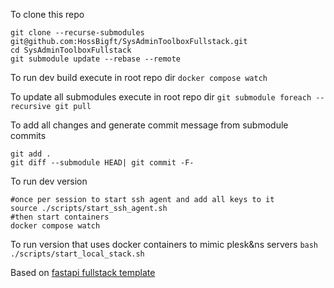 To clone this repo
```
git clone --recurse-submodules git@github.com:HossBigft/SysAdminToolboxFullstack.git
cd SysAdminToolboxFullstack
git submodule update --rebase --remote
```

To run dev build execute in root repo dir
`docker compose watch`

To update all submodules execute in root repo dir
`git submodule foreach --recursive git pull`

To add all changes and generate commit message from submodule commits
```
git add .
git diff --submodule HEAD| git commit -F-
```

To run dev version
```
#once per session to start ssh agent and add all keys to it
source ./scripts/start_ssh_agent.sh
#then start containers
docker compose watch
```

To run version that uses docker containers to mimic plesk&ns servers
`bash ./scripts/start_local_stack.sh`

Based on [fastapi fullstack template](https://github.com/fastapi/full-stack-fastapi-template)

